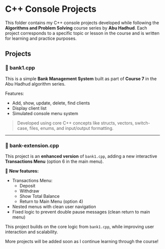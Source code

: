 # C++ Console Projects

This folder contains my C++ console projects developed while following the **Algorithms and Problem Solving** course series by **Abu Hadhud**. Each project corresponds to a specific topic or lesson in the course and is written for learning and practice purposes.

## Projects

### 🏦 bank1.cpp
This is a simple **Bank Management System** built as part of **Course 7** in the Abu Hadhud algorithm series.

Features:
- Add, show, update, delete, find clients
- Display client list
- Simulated console menu system

> Developed using core C++ concepts like structs, vectors, switch-case, files, enums, and input/output formatting.

---
### 🏦 bank-extension.cpp
This project is an **enhanced version** of `bank1.cpp`, adding a new interactive **Transactions Menu** (option 6 in the main menu).

🧾 **New features:**
- Transactions Menu:
  - Deposit
  - Withdraw
  - Show Total Balance
  - Return to Main Menu (option 4)
- Nested menus with clean user navigation
- Fixed logic to prevent double pause messages (clean return to main menu)

This project builds on the core logic from `bank1.cpp`, while improving user interaction and scalability.


More projects will be added soon as I continue learning through the course!
